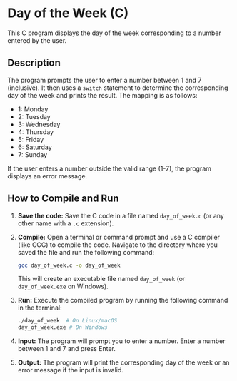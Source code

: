 # Day of the Week (C)

This C program displays the day of the week corresponding to a number entered by the user.

## Description

The program prompts the user to enter a number between 1 and 7 (inclusive).  It then uses a `switch` statement to determine the corresponding day of the week and prints the result. The mapping is as follows:

*   1: Monday
*   2: Tuesday
*   3: Wednesday
*   4: Thursday
*   5: Friday
*   6: Saturday
*   7: Sunday

If the user enters a number outside the valid range (1-7), the program displays an error message.

## How to Compile and Run

1.  **Save the code:** Save the C code in a file named `day_of_week.c` (or any other name with a `.c` extension).

2.  **Compile:** Open a terminal or command prompt and use a C compiler (like GCC) to compile the code.  Navigate to the directory where you saved the file and run the following command:

    ```bash
    gcc day_of_week.c -o day_of_week
    ```

    This will create an executable file named `day_of_week` (or `day_of_week.exe` on Windows).

3.  **Run:** Execute the compiled program by running the following command in the terminal:

    ```bash
    ./day_of_week  # On Linux/macOS
    day_of_week.exe # On Windows
    ```

4.  **Input:** The program will prompt you to enter a number. Enter a number between 1 and 7 and press Enter.

5.  **Output:** The program will print the corresponding day of the week or an error message if the input is invalid.
